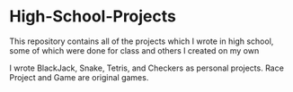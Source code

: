# High-School-Projects
This repository contains all of the projects which I wrote in high school, some of which were done for class and others I created on my own

I wrote BlackJack, Snake, Tetris, and Checkers as personal projects. Race Project and Game are original games.
